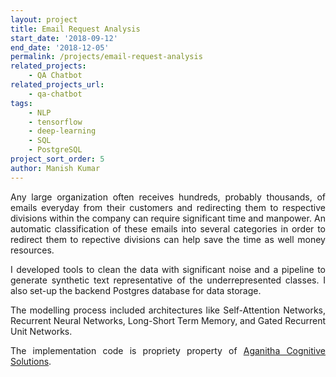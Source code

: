 ```yaml
---
layout: project
title: Email Request Analysis
start_date: '2018-09-12'
end_date: '2018-12-05'
permalink: /projects/email-request-analysis
related_projects: 
    - QA Chatbot
related_projects_url: 
    - qa-chatbot
tags: 
    - NLP
    - tensorflow
    - deep-learning
    - SQL
    - PostgreSQL
project_sort_order: 5
author: Manish Kumar
---
```


<p style="text-align: justify">Any large organization often receives hundreds, probably thousands, of emails everyday from their customers and redirecting them to respective divisions within the company can require significant time and manpower. An automatic classification of these emails into several categories in order to redirect them to repective divisions can help save the time as well money resources.</p>

<p style="text-align: justify">I developed tools to clean the data with significant noise and a pipeline to generate synthetic text representative of the underrepresented classes. I also set-up the backend Postgres database for data storage.</p>

<p style="text-align: justify">The modelling process included architectures like Self-Attention Networks, Recurrent Neural Networks, Long-Short Term Memory, and Gated Recurrent Unit Networks.</p>

<p style="text-align: justify">The implementation code is propriety property of <a href="https://aganitha.ai/" target="_blank">Aganitha Cognitive Solutions</a>.</p>

<!-- <p style="text-align: justify">Automation of this process saved hundreds of work-hours for the client weekly.</p> -->
